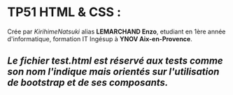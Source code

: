 TP51 HTML & CSS :
==


Crée par *KirihimeNatsuki* alias **LEMARCHAND Enzo**,
etudiant en 1ère année d'informatique, formation IT Ingésup à 
**YNOV Aix-en-Provence**.


*Le fichier test.html est réservé aux tests comme son nom l'indique mais 
orientés sur l'utilisation de bootstrap et de ses composants.*
-
